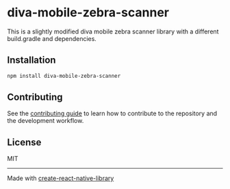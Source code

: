 # diva-mobile-zebra-scanner

This is a slightly modified diva mobile zebra scanner library with a different build.gradle and dependencies.

## Installation

```sh
npm install diva-mobile-zebra-scanner
```

## Contributing

See the [contributing guide](CONTRIBUTING.md) to learn how to contribute to the repository and the development workflow.

## License

MIT

---

Made with [create-react-native-library](https://github.com/callstack/react-native-builder-bob)
